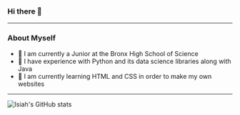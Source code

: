 ### Hi there 👋
---
### About Myself
- 📖 I am currently a Junior at the Bronx High School of Science
- 🧠 I have experience with Python and its data science libraries along with Java
- 📝 I am currently learning HTML and CSS in order to make my own websites
---
![Isiah's GitHub stats](https://github-readme-stats.vercel.app/api?username=xNightmxreZ&show_icons=true&theme=transparent)
